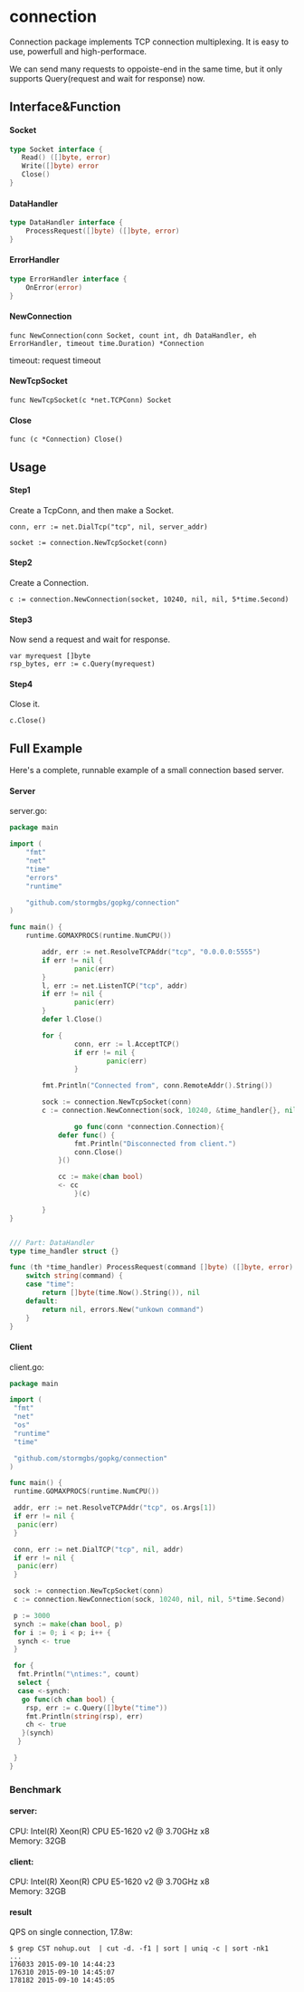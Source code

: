 connection
===


Connection package implements TCP connection multiplexing. It is easy to use, powerfull and high-performace.

We can send many requests to oppoiste-end in the same time, but it only supports Query(request and wait for response) now.

## Interface&Function

#### Socket

```go
type Socket interface {
   Read() ([]byte, error)
   Write([]byte) error
   Close()
}
```

#### DataHandler

```go
type DataHandler interface {
    ProcessRequest([]byte) ([]byte, error)
}
```

#### ErrorHandler

```go
type ErrorHandler interface {
    OnError(error)
}
```


#### NewConnection

    func NewConnection(conn Socket, count int, dh DataHandler, eh ErrorHandler, timeout time.Duration) *Connection

timeout: request timeout  

#### NewTcpSocket

    func NewTcpSocket(c *net.TCPConn) Socket

#### Close
    func (c *Connection) Close()

## Usage

#### Step1
Create a TcpConn, and then make a Socket.

    conn, err := net.DialTcp("tcp", nil, server_addr)
    
    socket := connection.NewTcpSocket(conn)

#### Step2
Create a Connection.

    c := connection.NewConnection(socket, 10240, nil, nil, 5*time.Second)
    
    
#### Step3
Now send a request and wait for response.
    
    var myrequest []byte
    rsp_bytes, err := c.Query(myrequest)

#### Step4
Close it.

    c.Close()
    

## Full Example

Here's a complete, runnable example of a small connection based server.

#### Server
server.go:

```go
package main

import (
    "fmt"
    "net"
    "time"
    "errors"
    "runtime"

    "github.com/stormgbs/gopkg/connection"
)

func main() {
    runtime.GOMAXPROCS(runtime.NumCPU())

        addr, err := net.ResolveTCPAddr("tcp", "0.0.0.0:5555")
        if err != nil {
                panic(err)
        }
        l, err := net.ListenTCP("tcp", addr)
        if err != nil {
                panic(err)
        }
        defer l.Close()

        for {
                conn, err := l.AcceptTCP()
                if err != nil {
                        panic(err)
                }

        fmt.Println("Connected from", conn.RemoteAddr().String())

        sock := connection.NewTcpSocket(conn)
        c := connection.NewConnection(sock, 10240, &time_handler{}, nil, 5*time.Second)

                go func(conn *connection.Connection){
            defer func() {
                fmt.Println("Disconnected from client.")
                conn.Close()
            }()

            cc := make(chan bool)
            <- cc
                }(c)

        }
}


/// Part: DataHandler 
type time_handler struct {}

func (th *time_handler) ProcessRequest(command []byte) ([]byte, error) {
    switch string(command) {
    case "time":
        return []byte(time.Now().String()), nil
    default:
        return nil, errors.New("unkown command")
    }
}
```
#### Client
client.go:

```go
package main

import (
 "fmt"
 "net"
 "os"
 "runtime"
 "time"

 "github.com/stormgbs/gopkg/connection"
)

func main() {
 runtime.GOMAXPROCS(runtime.NumCPU())

 addr, err := net.ResolveTCPAddr("tcp", os.Args[1])
 if err != nil {
  panic(err)
 }

 conn, err := net.DialTCP("tcp", nil, addr)
 if err != nil {
  panic(err)
 }

 sock := connection.NewTcpSocket(conn)
 c := connection.NewConnection(sock, 10240, nil, nil, 5*time.Second)

 p := 3000
 synch := make(chan bool, p)
 for i := 0; i < p; i++ {
  synch <- true
 }

 for {
  fmt.Println("\ntimes:", count)
  select {
  case <-synch:
   go func(ch chan bool) {
    rsp, err := c.Query([]byte("time"))
    fmt.Println(string(rsp), err)
    ch <- true
   }(synch)
  }

 }
}
```

### Benchmark

#### server: 
CPU:    Intel(R) Xeon(R) CPU E5-1620 v2 @ 3.70GHz x8  
Memory: 32GB

#### client: 
CPU:    Intel(R) Xeon(R) CPU E5-1620 v2 @ 3.70GHz x8  
Memory: 32GB

#### result
QPS on single connection, 17.8w:

    $ grep CST nohup.out  | cut -d. -f1 | sort | uniq -c | sort -nk1
    ...
    176033 2015-09-10 14:44:23
    176310 2015-09-10 14:45:07
    178182 2015-09-10 14:45:05


